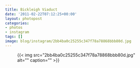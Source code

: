 ```yaml
---
title: Bickleigh Viaduct
date: '2011-02-22T07:12:25+00:00'
layout: photopost
categories:
- photos
- instagram
tags: []
image: blog/instagram/2bb4ba0c25255c347f78a78868bbb80d.jpg
---
```


<figure class="photo photo--square">
  {{< img src="2bb4ba0c25255c347f78a78868bbb80d.jpg" alt="" caption="" >}}

</figure>



